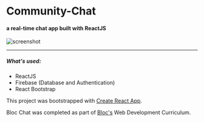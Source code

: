# Community-Chat
#### a real-time chat app built with ReactJS

![screenshot](/src/img/bloc_chat_react_screenshot.jpg)

***

##### What's used:
* ReactJS
* Firebase (Database and Authentication)
* React Bootstrap

This project was bootstrapped with [Create React App](https://github.com/facebookincubator/create-react-app).

Bloc Chat was completed as part of [Bloc's](https://www.bloc.io/) Web Development Curriculum.

